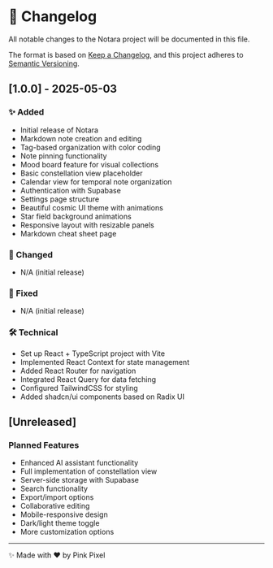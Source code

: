 # 📝 Changelog

All notable changes to the Notara project will be documented in this file.

The format is based on [Keep a Changelog](https://keepachangelog.com/en/1.0.0/),
and this project adheres to [Semantic Versioning](https://semver.org/spec/v2.0.0.html).

## [1.0.0] - 2025-05-03

### ✨ Added

- Initial release of Notara
- Markdown note creation and editing
- Tag-based organization with color coding
- Note pinning functionality
- Mood board feature for visual collections
- Basic constellation view placeholder
- Calendar view for temporal note organization
- Authentication with Supabase
- Settings page structure
- Beautiful cosmic UI theme with animations
- Star field background animations
- Responsive layout with resizable panels
- Markdown cheat sheet page

### 🔄 Changed

- N/A (initial release)

### 🐛 Fixed

- N/A (initial release)

### 🛠️ Technical

- Set up React + TypeScript project with Vite
- Implemented React Context for state management
- Added React Router for navigation
- Integrated React Query for data fetching
- Configured TailwindCSS for styling
- Added shadcn/ui components based on Radix UI

## [Unreleased]

### Planned Features

- Enhanced AI assistant functionality
- Full implementation of constellation view
- Server-side storage with Supabase
- Search functionality
- Export/import options
- Collaborative editing
- Mobile-responsive design
- Dark/light theme toggle
- More customization options

---

✨ Made with ❤️ by Pink Pixel 